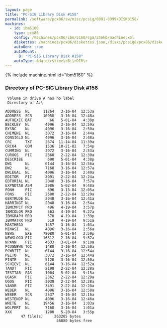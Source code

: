 ```yaml
---
layout: page
title: "PC-SIG Library Disk #158"
permalink: /software/pcx86/sw/misc/pcsig/0001-0999/DISK0158/
machines:
  - id: ibm5160
    type: pcx86
    config: /machines/pcx86/ibm/5160/cga/256kb/machine.xml
    diskettes: /machines/pcx86/diskettes.json,/disks/pcsig0/pcx86/diskettes.json
    autoGen: true
    autoMount:
      B: "PC-SIG Library Disk #158"
    autoType: $date\r$time\rB:\rDIR\r
---
```


{% include machine.html id="ibm5160" %}

### Directory of PC-SIG Library Disk #158

     Volume in drive A has no label
     Directory of A:\

    ADDRESS  NL      11264   3-16-84  12:53a
    ADDRESS  SCR     10958   3-16-84  12:48a
    AUTOEXEC BAT        66   5-01-84   4:38p
    BECKLEY  NL       4096   3-16-84  12:59a
    BYSNC    NL       4096   3-16-84   2:50a
    CHIMENE  NL       3072   3-16-84   2:44a
    CONSIGLO NL       4096   3-16-84   2:48a
    CRC      TXT      2674  11-14-84  11:39a
    CRCK4    COM      1536  10-21-82   7:54p
    CUMMING  NL       3072   3-16-84   2:53a
    CURUGS   PIC      2868   2-22-84  12:30a
    DESCRIBE           690   5-01-84   4:38p
    DW1      NL       6144   3-16-84  12:56a
    DW2      NL       7168   3-16-84  12:57a
    DWLEGAL  NL       4096   3-16-84   2:49a
    EDITOR   PIC      3091   2-22-84  12:24a
    EDTORIAL NL       2048   3-16-84   7:57a
    EXPNDTAB ASM      3986   5-02-84   9:48a
    FONH     PIC       896   3-13-84  12:05a
    FONS     PIC      2680   2-22-84  12:29a
    GERTRUDE NL       2048   3-16-84  12:41a
    HARRINGT NL       2048   3-16-84   2:54a
    IBMCMPCT PRO       496   4-19-84   3:57p
    IBMCOLOR PRO       563   4-19-84   9:27a
    IBMGRAPH PRO       570   4-19-84   1:39p
    IBMMATRX PRO       519   4-19-84   9:51a
    MASTHEAD          1457   3-16-84   1:03a
    MINASI   NL       4096   3-16-84   2:56a
    NEWS     EXE     78080   5-01-84   2:59p
    NEWSLOGO PIC     16512   2-16-84   9:57a
    NPANN    PIC      4533   3-01-84   9:10a
    PCUGNEWS TOC      1480   3-16-84  12:50a
    PCWRITE  NL       6144   3-16-84  12:54a
    PELTO    NL       3072   3-16-84  12:44a
    PINTE    NL       5120   3-16-84  12:50a
    SCHIEVE  NL       6144   3-16-84  12:52a
    TANDT    PIC      2198   2-22-84  12:28a
    TESTTAB  PAS      1004   5-02-84   9:15a
    UGASK    PIC      2362   2-22-84  12:29a
    UGOS     PIC      3038   2-22-84  12:28a
    VANDR    PIC      3491   2-22-84  12:28a
    WEBER    NL       4096   3-16-84  12:58a
    WEBER    SCR      3537   3-16-84  12:16a
    WESTENDP NL       4096   3-16-84  12:46a
    WHITE    NL      19456   3-16-84   1:03a
    WOLPERT  NL       7168   3-16-84   1:01a
    XXX               1280   5-20-84   3:55p
           47 file(s)     263205 bytes
                           46080 bytes free
